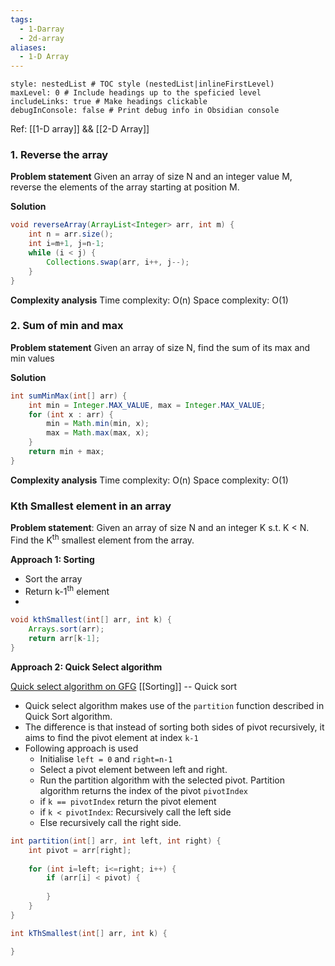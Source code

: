 ```yaml
---
tags:
  - 1-Darray
  - 2d-array
aliases:
  - 1-D Array
---
```


```table-of-contents
style: nestedList # TOC style (nestedList|inlineFirstLevel)
maxLevel: 0 # Include headings up to the speficied level
includeLinks: true # Make headings clickable
debugInConsole: false # Print debug info in Obsidian console
```
Ref: [[1-D array]] && [[2-D Array]]

### 1. Reverse the array

**Problem statement**
Given an array of size N and an integer value M, reverse the elements of the array starting at position M.

**Solution**
```java
void reverseArray(ArrayList<Integer> arr, int m) {
	int n = arr.size();
	int i=m+1, j=n-1;
	while (i < j) {
		Collections.swap(arr, i++, j--);
	}
}
```

**Complexity analysis**
Time complexity: O(n)
Space complexity: O(1)

### 2. Sum of min and max

**Problem statement**
Given an array of size N, find the sum of its max and min values

**Solution**
```java
int sumMinMax(int[] arr) {
	int min = Integer.MAX_VALUE, max = Integer.MAX_VALUE;
	for (int x : arr) {
		min = Math.min(min, x);
		max = Math.max(max, x);
	}
	return min + max;
}
```

**Complexity analysis**
Time complexity: O(n)
Space complexity: O(1)

### Kth Smallest element in an array

**Problem statement**: Given an array of size N and an integer K s.t. K < N. Find the K<sup>th</sup> smallest element from the array.

**Approach 1: Sorting**
- Sort the array 
- Return k-1<sup>th</sup> element
- 

```java
void kthSmallest(int[] arr, int k) {
	Arrays.sort(arr);
	return arr[k-1];
}
```

**Approach 2: Quick Select algorithm**

[Quick select algorithm on GFG](https://www.geeksforgeeks.org/quickselect-algorithm/)
[[Sorting]] -- Quick sort
- Quick select algorithm makes use of the `partition` function described in Quick Sort algorithm.
- The difference is that instead of sorting both sides of pivot recursively, it aims to find the  pivot element at index `k-1`
- Following approach is used
	- Initialise `left = 0` and `right=n-1`
	- Select a pivot element between left and right.
	- Run the partition algorithm with the selected pivot. Partition algorithm returns the index of the pivot `pivotIndex`
	- if `k == pivotIndex` return the pivot element
	- if `k < pivotIndex`: Recursively call the left side
	- Else recursively call the right side.

```java
int partition(int[] arr, int left, int right) {
	int pivot = arr[right];
	
	for (int i=left; i<=right; i++) {
		if (arr[i] < pivot) {
			
		}
	}
}

int kThSmallest(int[] arr, int k) {

}
```
